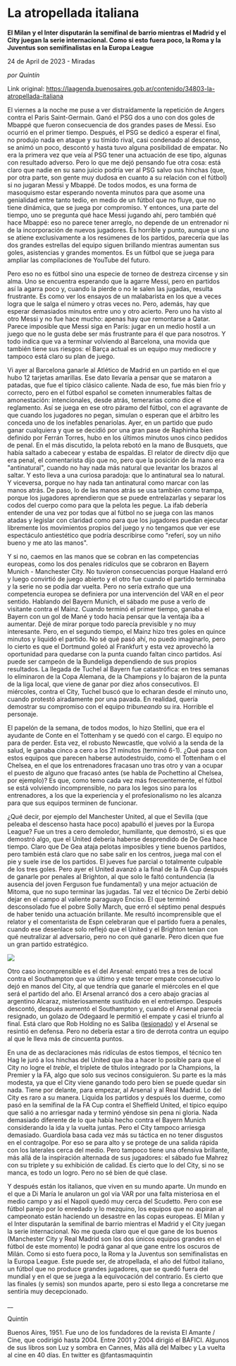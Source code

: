 # La atropellada italiana

**El Milan y el Inter disputarán la semifinal de barrio mientras el Madrid y el City juegan la serie internacional. Como si esto fuera poco, la Roma y la Juventus son semifinalistas en la Europa League**

24 de April de 2023 - Miradas

_por Quintín_

Link original: https://laagenda.buenosaires.gob.ar/contenido/34803-la-atropellada-italiana



El viernes a la noche me puse a ver distraídamente la repetición de Angers contra el Paris Saint-Germain. Ganó el PSG dos a uno con dos goles de Mbappé que fueron consecuencia de dos grandes pases de Messi. Eso ocurrió en el primer tiempo. Después, el PSG se dedicó a esperar el final, no produjo nada en ataque y su tímido rival, casi condenado al descenso, se animó un poco, descontó y hasta tuvo alguna posibilidad de empatar. No era la primera vez que veía al PSG tener una actuación de ese tipo, algunas con resultado adverso. Pero lo que me dejó pensando fue otra cosa: está claro que nadie en su sano juicio podría ver al PSG salvo sus hinchas (que, por otra parte, son gente muy dudosa en cuanto a su relación con el fútbol) si no jugaran Messi y Mbappé. De todos modos, es una forma de masoquismo estar esperando noventa minutos para que asome una genialidad entre tanto tedio, en medio de un fútbol que no fluye, que no tiene dinámica, que se juega por compromiso. Y entonces, una parte del tiempo, uno se pregunta qué hace Messi jugando ahí, pero también qué hace Mbappé: eso no parece tener arreglo, no depende de un entrenador ni de la incorporación de nuevos jugadores. Es horrible y punto, aunque si uno se atiene exclusivamente a los resúmenes de los partidos, parecería que las dos grandes estrellas del equipo siguen brillando mientras aumentan sus goles, asistencias y grandes momentos. Es un fútbol que se juega para ampliar las compilaciones de YouTube del futuro.




Pero eso no es fútbol sino una especie de torneo de destreza circense y sin alma. Uno se encuentra esperando que la agarre Messi, pero en partidos así la agarra poco y, cuando la pierde o no le salen las jugadas, resulta frustrante. Es como ver los ensayos de un malabarista en los que a veces logra que le salga el número y otras veces no. Pero, además, hay que esperar demasiados minutos entre uno y otro acierto. Pero uno ha visto al otro Messi y no fue hace mucho: apenas hay que remontarse a Qatar. Parece imposible que Messi siga en París: jugar en un medio hostil a un juego que no le gusta debe ser más frustrante para él que para nosotros. Y todo indica que va a terminar volviendo al Barcelona, una movida que también tiene sus riesgos: el Barça actual es un equipo muy mediocre y tampoco está claro su plan de juego.




Vi ayer al Barcelona ganarle al Atlético de Madrid en un partido en el que hubo 12 tarjetas amarillas. Ese dato llevaría a pensar que se mataron a patadas, que fue el típico clásico caliente. Nada de eso, fue más bien frío y correcto, pero en el fútbol español se cometen innumerables faltas de amonestación: intencionales, desde atrás, temerarias como dice el reglamento. Así se juega en ese otro páramo del fútbol, con el agravante de que cuando los jugadores no pegan, simulan o esperan que el árbitro les conceda uno de los inefables penariolas. Ayer, en un partido que pudo ganar cualquiera y que se decidió por una gran pase de Raphinha bien definido por Ferrán Torres, hubo en los últimos minutos unos cinco pedidos de penal. En el más discutido, la pelota rebotó en la mano de Busquets, que había saltado a cabecear y estaba de espaldas. El relator de directv dijo que era penal, el comentarista dijo que no, pero que la posición de la mano era "antinatural", cuando no hay nada más natural que levantar los brazos al saltar. Y esto lleva a una curiosa paradoja: que lo antinatural sea lo natural. Y viceversa, porque no hay nada tan antinatural como marcar con las manos atrás. De paso, lo de las manos atrás se usa también como trampa, porque los jugadores aprendieron que se puede entrelazarlas y separar los codos del cuerpo como para que la pelota les pegue. La ifab debería entender de una vez por todas que al fútbol no se juega con las manos atadas y legislar con claridad como para que los jugadores puedan ejecutar libremente los movimientos propios del juego y no tengamos que ver ese espectáculo antiestético que podría describirse como "referí, soy un niño bueno y me ato las manos".




Y si no, caemos en las manos que se cobran en las competencias europeas, como los dos penales ridículos que se cobraron en Bayern Munich - Manchester City. No tuvieron consecuencias porque Haaland erró y luego convirtió de juego abierto y el otro fue cuando el partido terminaba y la serie no se podía dar vuelta. Pero no sería extraño que una competencia europea se definiera por una intervención del VAR en el peor sentido. Hablando del Bayern Munich, el sábado me puse a verlo de visitante contra el Mainz. Cuando terminó el primer tiempo, ganaba el Bayern con un gol de Mané y todo hacía pensar que la ventaja iba a aumentar. Dejé de mirar porque todo parecía previsible y no muy interesante. Pero, en el segundo tiempo, el Mainz hizo tres goles en quince minutos y liquidó el partido. No sé qué pasó ahí, no puedo imaginarlo, pero lo cierto es que el Dortmund goleó al Frankfurt y esta vez aprovechó la oportunidad para quedarse con la punta cuando faltan cinco partidos. Así puede ser campeón de la Bundeliga dependiendo de sus propios resultados. La llegada de Tuchel al Bayern fue catastrófica: en tres semanas lo eliminaron de la Copa Alemana, de la Champions y lo bajaron de la punta de la liga local, que viene de ganar por diez años consecutivos. El miércoles, contra el City, Tuchel buscó que lo echaran desde el minuto uno, cuando protestó airadamente por una pavada. En realidad, quería demostrar su compromiso con el equipo *tribuneando* su ira. Horrible el personaje.




El papelón de la semana, de todos modos, lo hizo Stellini, que era el ayudante de Conte en el Tottenham y se quedó con el cargo. El equipo no para de perder. Esta vez, el robusto Newcastle, que volvió a la senda de la salud, le ganaba cinco a cero a los 21 minutos (terminó 6-1). ¿Qué pasa con estos equipos que parecen haberse autodestruido, como el Tottenham o el Chelsea, en el que los entrenadores fracasan uno tras otro y van a ocupar el puesto de alguno que fracasó antes (se habla de Pochettino al Chelsea, por ejemplo)? Es que, como temo cada vez más frecuentemente, el fútbol se está volviendo incomprensible, no para los legos sino para los entrenadores, a los que la experiencia y el profesionalismo no les alcanza para que sus equipos terminen de funcionar.




¿Qué decir, por ejemplo del Manchester United, al que el Sevilla (que peleaba el descenso hasta hace poco) apabulló el jueves por la Europa League? Fue un tres a cero demoledor, humillante, que demostró, si es que demostró algo, que el United debería haberse desprendido de De Gea hace tiempo. Claro que De Gea ataja pelotas imposibles y tiene buenos partidos, pero también está claro que no sabe salir en los centros, juega mal con el pie y suele irse de los partidos. El jueves fue parcial o totalmente culpable de los tres goles. Pero ayer el United avanzó a la final de la FA Cup después de ganarle por penales al Brighton, al que solo le faltó contundencia (la ausencia del joven Ferguson fue fundamental) y una mejor actuación de Mitoma, que no supo terminar las jugadas. Tal vez el técnico De Zerbi debió dejar en el campo al valiente paraguayo Enciso. El que terminó desconsolado fue el pobre Solly March, que erró el séptimo penal después de haber tenido una actuación brillante. Me resultó incomprensible que el relator y el comentarista de Espn celebraran que el partido fuera a penales, cuando ese desenlace solo reflejó que el United y el Brighton tenían con qué neutralizar al adversario, pero no con qué ganarle. Pero dicen que fue un gran partido estratégico.




[![](https://img.youtube.com/vi/xZk8Y_Cv9BY/0.jpg)](https://www.youtube.com/watch?v=xZk8Y_Cv9BY)




Otro caso incomprensible es el del Arsenal: empató tres a tres de local contra el Southampton que va último y este tercer empate consecutivo lo dejó en manos del City, al que tendría que ganarle el miércoles en el que será el partido del año. El Arsenal arrancó dos a cero abajo gracias al argentino Alcaraz, misteriosamente sustituido en el entretiempo. Después descontó, después aumentó el Southampton y, cuando el Arsenal parecía resignado, un golazo de Odegaard le permitió el empate y casi el triunfo al final. Está claro que Rob Holding no es Saliba ([lesionado](https://www.mundodeportivo.com/futbol/premier-league/20230424/1001992459/saliba-preocupa-tanto-arsenal.html)) y el Arsenal se resintió en defensa. Pero no debería estar a tiro de derrota contra un equipo al que le lleva más de cincuenta puntos.




En una de as declaraciones más ridículas de estos tiempos, el técnico ten Hag le juró a los hinchas del United que iba a hacer lo posible para que el City no logre el *treble*, el triplete de títulos integrado por la Champions, la Premier y la FA, algo que solo sus vecinos consiguieron. Su parte es la más modesta, ya que el City viene ganando todo pero bien se puede quedar sin nada. Tiene por delante, para empezar, al Arsenal y al Real Madrid. Lo del City es raro a su manera. Liquida los partidos y después los duerme, como pasó en la semifinal de la FA Cup contra el Sheffield United, el típico equipo que salió a no arriesgar nada y terminó yéndose sin pena ni gloria. Nada demasiado diferente de lo que había hecho contra el Bayern Munich considerando la ida y la vuelta juntas. Pero el City tampoco arriesga demasiado. Guardiola basa cada vez más su táctica en no tener disgustos en el contragolpe. Por eso se para alto y se protege de una salida rápida con los laterales cerca del medio. Pero tampoco tiene una ofensiva brillante, más allá de la inspiración alternada de sus jugadores: el sábado fue Mahrez con su triplete y su exhibición de calidad. Es cierto que lo del City, si no se manca, es todo un logro. Pero no sé bien de qué clase.




Y después están los italianos, que viven en su mundo aparte. Un mundo en el que a Di María le anularon un gol vía VAR por una falta misteriosa en el medio campo y así el Napoli quedó muy cerca del Scudetto. Pero con ese fútbol parejo por lo enredado y lo mezquino, los equipos que no aspiran al campeonato están haciendo un desastre en las copas europeas. El Milan y el Inter disputarán la semifinal de barrio mientras el Madrid y el City juegan la serie internacional. No me queda claro que el que gane de los buenos (Manchester City y Real Madrid son los dos únicos equipos grandes en el fútbol de este momento) le podrá ganar al que gane entre los oscuros de Milán. Como si esto fuera poco, la Roma y la Juventus son semifinalistas en la Europa League. Este puede ser, de atropellada, el año del fútbol italiano, un fútbol que no produce grandes jugadores, que se quedó fuera del mundial y en el que se juega a la equivocación del contrario. Es cierto que las finales (y semis) son mundos aparte, pero si esto llega a concretarse me sentiría muy decepcionado.




\_\_




Quintín




Buenos Aires, 1951. Fue uno de los fundadores de la revista El Amante / Cine, que codirigió hasta 2004. Entre 2001 y 2004 dirigió el BAFICI. Algunos de sus libros son Luz y sombra en Cannes, Más allá del Malbec y La vuelta al cine en 40 días. En twitter es @fantasmaquintin



